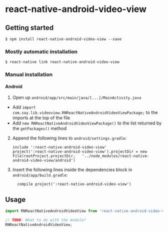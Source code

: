 
# react-native-android-video-view

## Getting started

`$ npm install react-native-android-video-view --save`

### Mostly automatic installation

`$ react-native link react-native-android-video-view`

### Manual installation


#### Android

1. Open up `android/app/src/main/java/[...]/MainActivity.java`
  - Add `import com.say.lib.videoview.RNReactNativeAndroidVideoViewPackage;` to the imports at the top of the file
  - Add `new RNReactNativeAndroidVideoViewPackage()` to the list returned by the `getPackages()` method
2. Append the following lines to `android/settings.gradle`:
  	```
  	include ':react-native-android-video-view'
  	project(':react-native-android-video-view').projectDir = new File(rootProject.projectDir, 	'../node_modules/react-native-android-video-view/android')
  	```
3. Insert the following lines inside the dependencies block in `android/app/build.gradle`:
  	```
      compile project(':react-native-android-video-view')
  	```


## Usage
```javascript
import RNReactNativeAndroidVideoView from 'react-native-android-video-view';

// TODO: What to do with the module?
RNReactNativeAndroidVideoView;
```
